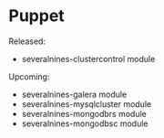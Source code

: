 Puppet
======

Released:
* severalnines-clustercontrol module

Upcoming:
* severalnines-galera module
* severalnines-mysqlcluster module
* severalnines-mongodbrs module
* severalnines-mongodbsc module 
